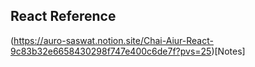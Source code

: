 ## React Reference
(https://auro-saswat.notion.site/Chai-Aiur-React-9c83b32e6658430298f747e400c6de7f?pvs=25)[Notes]